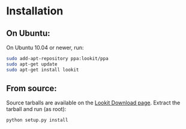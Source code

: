 # Installation

## On Ubuntu:
On Ubuntu 10.04 or newer, run:

```bash
sudo add-apt-repository ppa:lookit/ppa
sudo apt-get update
sudo apt-get install lookit
```

## From source:
Source tarballs are available on the [Lookit Download page](http://github.com/zachtib/lookit/downloads). Extract the tarball and run (as root):
```bash
python setup.py install
```

